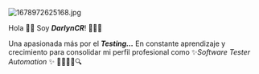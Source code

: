 
![1678972625168.jpg](Readme%207375e515d3ca4a8892095dcf02edc501/1678972625168.jpg)

Hola 👋🏻 Soy ***DarlynCR***! 🙋🏻‍♀️

Una apasionada más por el ***Testing…*** En constante aprendizaje y crecimiento para consolidar mi perfil profesional como  ✨*Software Tester Automation* ✨ 👩🏻‍💻🐞🔍
<!--
**DarlynCR/DarlynCR** is a ✨ _special_ ✨ repository because its `README.md` (this file) appears on your GitHub profile.

Here are some ideas to get you started:

- 🔭 I’m currently working on ...
- 🌱 I’m currently learning ...
- 👯 I’m looking to collaborate on ...
- 🤔 I’m looking for help with ...
- 💬 Ask me about ...
- 📫 How to reach me: ...
- 😄 Pronouns: ...
- ⚡ Fun fact: ...
-->
